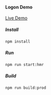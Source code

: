 #### Logon Demo

[Live Demo](http://brakmic.com/demos/logon/)

##### Install

```shell
npm install
```

##### Run

```
npm run start:hmr
```

##### Build
```
npm run build:prod
```

